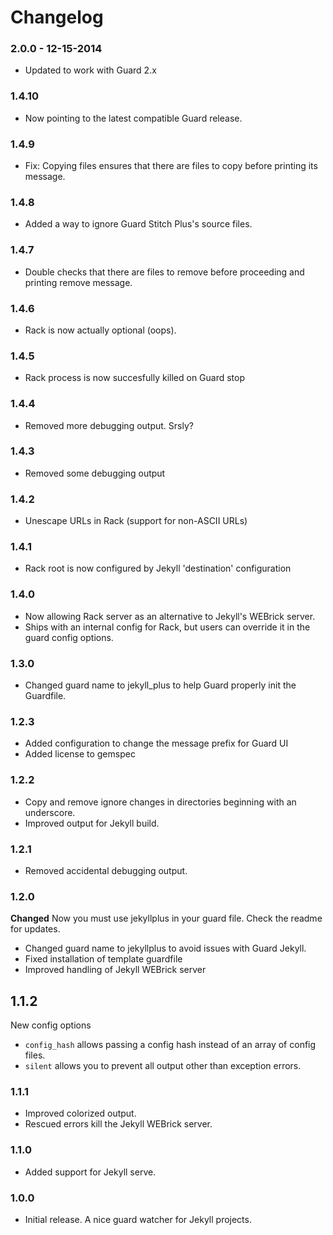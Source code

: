# Changelog

### 2.0.0 - 12-15-2014

- Updated to work with Guard 2.x

### 1.4.10

- Now pointing to the latest compatible Guard release.

### 1.4.9

- Fix: Copying files ensures that there are files to copy before printing its message.

### 1.4.8

- Added a way to ignore Guard Stitch Plus's source files.

### 1.4.7

- Double checks that there are files to remove before proceeding and printing remove message.

### 1.4.6

- Rack is now actually optional (oops).

### 1.4.5

- Rack process is now succesfully killed on Guard stop

### 1.4.4

- Removed more debugging output. Srsly?

### 1.4.3

- Removed some debugging output

### 1.4.2

- Unescape URLs in Rack (support for non-ASCII URLs)

### 1.4.1

- Rack root is now configured by Jekyll 'destination' configuration

### 1.4.0

- Now allowing Rack server as an alternative to Jekyll's WEBrick server.
- Ships with an internal config for Rack, but users can override it in the guard config options.

### 1.3.0

- Changed guard name to jekyll_plus to help Guard properly init the Guardfile.

### 1.2.3

- Added configuration to change the message prefix for Guard UI 
- Added license to gemspec

### 1.2.2

- Copy and remove ignore changes in directories beginning with an underscore.
- Improved output for Jekyll build.

### 1.2.1

- Removed accidental debugging output.

### 1.2.0

**Changed** Now you must use jekyllplus in your guard file. Check the readme for updates.

- Changed guard name to jekyllplus to avoid issues with Guard Jekyll.
- Fixed installation of template guardfile
- Improved handling of Jekyll WEBrick server

## 1.1.2

New config options

- `config_hash` allows passing a config hash instead of an array of config files.
- `silent` allows you to prevent all output other than exception errors.

### 1.1.1
- Improved colorized output.
- Rescued errors kill the Jekyll WEBrick server.

### 1.1.0
- Added support for Jekyll serve.

### 1.0.0
- Initial release. A nice guard watcher for Jekyll projects.

